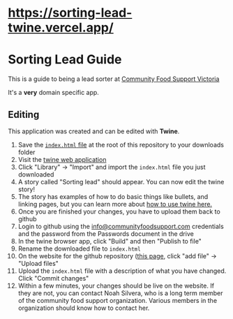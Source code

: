 # https://sorting-lead-twine.vercel.app/

# Sorting Lead Guide

This is a guide to being a lead sorter at [Community Food Support Victoria](https://communityfoodsupport.wordpress.com/)

It's a **very** domain specific app.

## Editing

This application was created and can be edited with **Twine**.

1. Save the [`index.html` file](https://raw.githubusercontent.com/community-food-support-victoria/sorting-lead-twine/main/index.html) at the root of this repository to your downloads folder
1. Visit the [twine web application](https://twinery.org/2/#/)
2. Click "Library" -> "Import" and import the `index.html` file you just downloaded
3. A story called "Sorting lead" should appear. You can now edit the twine story!
4. The story has examples of how to do basic things like bullets, and linking pages, but you can learn more about [how to use twine here.](https://twinery.org/cookbook/)
5. Once you are finished your changes, you have to upload them back to github
6. Login to github using the info@communityfoodsupport.com credentials and the password from the Passwords document in the drive
7. In the twine browser app, click "Build" and then "Publish to file"
8. Rename the downloaded file to `index.html`
9. On the website for the github repository ([this page](https://github.com/community-food-support-victoria/sorting-lead-twine!), click "add file" -> "Upload files"
10. Upload the `index.html` file with a description of what you have changed. Click "Commit changes"
11. Within a few minutes, your changes should be live on the website. If they are not, you can contact Noah Silvera, who is a long term member of the community food support organization. Various members in the organization should know how to contact her.
